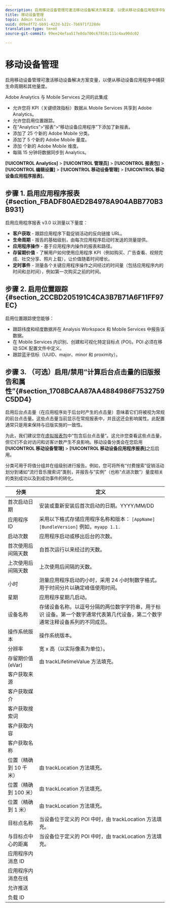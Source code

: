 ```yaml
---
description: 启用移动设备管理可激活移动设备解决方案变量，以便从移动设备应用程序中捕获生命周期和其他量度。
title: 移动设备管理
topic: Admin tools
uuid: d09edf72-bb91-422d-b22c-7b6971f228de
translation-type: tm+mt
source-git-commit: 99ee24efaa517e8da700c67818c111c4aa90dc02

---
```



# 移动设备管理

启用移动设备管理可激活移动设备解决方案变量，以便从移动设备应用程序中捕获生命周期和其他量度。

Adobe Analytics 与 Mobile Services 之间的此集成

* 允许您将 KPI（关键绩效指标）数据从 Mobile Services 共享到 Adobe Analytics。
* 允许您启用位置跟踪。
* 在“Analytics”&gt;“报表”&gt;“移动设备应用程序”下添加了新报表。
* 添加了 25 个新的 Adobe Mobile 分类。
* 添加了 5 个新的 Adobe Mobile 量度。
* 添加 个新的 Adobe Mobile 维度。
* 每隔 15 分钟将数据同步到 Analytics。

**[!UICONTROL Analytics]** &gt; **[!UICONTROL 管理员]** &gt; **[!UICONTROL 报表包]** &gt; **[!UICONTROL 编辑设置]** &gt; **[!UICONTROL 移动设备管理]** &gt; **[!UICONTROL 移动设备应用程序报表]**。

## 步骤 1. 启用应用程序报表 {#section_FBADF80AED2B4978A904ABB770B3B931}

启用应用程序报表 v3.0 以测量以下量度：

* **客户获取** - 跟踪应用程序下载促销活动的反向链接 URL。
* **生命周期** - 报告的基础级别，由每次应用程序启动时发送的测量提供。
* **应用程序操作** - 基于应用程序内操作的报表和路径。
* **存留期价值** - 了解用户如何使用应用程序 KPI（例如购买、广告查看、视频完成、社交分享、照片上载），让价值随着时间增长。
* **定时事件** - 测量各个关键应用程序操作之间经过的时间量（包括应用程序内的时间和总时间），例如第一次购买之前的时间。

## 步骤 2. 启用位置跟踪 {#section_2CCBD205191C4CA3B7B71A6F11FF97EC}

启用位置跟踪使您能够：

* 跟踪纬度和经度数据并在 Analysis Workspace 和 Mobile Services 中报告该数据。
* 在 Mobile Services 内识别、创建和可视化特定目标点 (POI)。POI 必须在移动 SDK 配置文件中定义。
* 跟踪蓝牙信标（UUID、major、minor 和 proximity）。

## 步骤 3. （可选）启用/禁用“计算后台点击量的旧版报告和属性”{#section_1708BCAA87AA4884986F7532759C5DD4}

启用后台点击量（在应用程序处于后台时产生的点击量）意味着它们将被视为常规的前台点击量。这些点击量当前显示在常规报表中，并且这还会影响属性。此配置通常只是用来保持与旧版实施的一致性。

为此，我们建议您在[虚拟报表包](/help/components/vrs/vrs-about.md)中“包含后台点击量”。这允许您查看这些点击量，但它们不会对访问和访客计数产生不良影响。移动设备分类会在您启用&#x200B;**[!UICONTROL 移动设备管理]** &gt; **[!UICONTROL 移动设备应用程序报表]**&#x200B;之后启用。

分类可用于将值分组并在组级别进行报告。例如，您可将所有“付费搜索”促销活动划分到诸如“流行音乐搜索词”类别，并报告与“实例”（也称“点进次数”）量度相关的类别成功以及到成功事件的转化。

| 分类 | 定义 |
|--- |--- |
| 首次启动日期 | 安装或重新安装后首次启动的日期。YYYY/MM/DD |
| 应用程序 ID | 采用以下格式存储应用程序名称和版本：   `[AppName] [BundleVersion]`  例如，`myapp 1.1.` |
| 启动次数 | 应用程序启动或移出后台的次数。 |
| 首次使用后间隔天数 | 自首次运行以来经过的天数。 |
| 上次使用后间隔天数 | 上次使用后间隔的天数。 |
| 小时 | 测量应用程序启动的小时，采用 24 小时制数字格式。用于时间分片以确定峰值使用时间。 |
| 星期 | 应用程序星期几启动。 |
| 设备名称 | 存储设备名称。以逗号分隔的两位数字字符串，用于标识 设备。第一个数字通常代表第几代设备，第二个数字通常注释设备系列的不同成员。 |
| 操作系统版本 | 操作系统版本。 |
| 分辨率 | 宽 x 高（以实际像素为单位）。 |
| 存留期价值 (eVar) | 由 trackLifetimeValue 方法填充。 |
| 客户获取来源 |  |
| 客户获取媒介 |  |
| 客户获取搜索词 |  |
| 客户获取内容 |  |
| 客户获取名称 |  |
| 位置（精确到 10 千米） | 由 trackLocation 方法填充。 |
| 位置（精确到 100 米） | 由 trackLocation 方法填充。 |
| 位置（精确到 1 米） | 由 trackLocation 方法填充。 |
| 目标点名称 | 当设备位于定义的 POI 中时，由 trackLocation 方法填充。 |
| 与目标点中心的距离 | 当设备位于定义的 POI 中时，由 trackLocation 方法填充。 |
| 应用程序内消息 ID |  |
| 应用程序内消息在线 |  |
| 允许推送 |  |
| 负载 ID |  |

